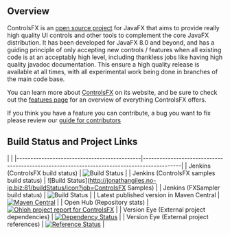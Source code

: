 ## Overview

ControlsFX is an [open source project][1] for JavaFX that aims to provide really high quality UI controls and other tools to complement the core JavaFX distribution. It has been developed for JavaFX 8.0 and beyond, and has a guiding principle of only accepting new controls / features when all existing code is at an acceptably high level, including thankless jobs like having high quality javadoc documentation. This ensure a high quality release is available at all times, with all experimental work being done in branches of the main code base.

You can learn more about [ControlsFX][1] on its website, and be sure to check out the [features page][2] for an overview of everything ControlsFX offers.

If you think you have a feature you can contribute, a bug you want to fix please review our [guide for contributors][3]

   [1]: http://controlsfx.org
   [2]: http://controlsfx.org/features
   [3]: https://bitbucket.org/controlsfx/controlsfx/wiki/Contributing%20to%20ControlsFX
   
   

## Build Status and Project Links

|                                                                                                                                          |
|---------------------------------------------|--------------------------------------------------------------------------------------------|
| Jenkins (ControlsFX build status)           | ![Build Status](http://jonathangiles.no-ip.biz:81/buildStatus/icon?job=ControlsFX)         |
| Jenkins (ControlsFX samples build status)   | ![Build Status](http://jonathangiles.no-ip.biz:81/buildStatus/icon?job=ControlsFX Samples) |
| Jenkins (FXSampler build status)            | ![Build Status](http://jonathangiles.no-ip.biz:81/buildStatus/icon?job=FXSampler)          | 
| Latest published version in Maven Central   | [![Maven Central](https://maven-badges.herokuapp.com/maven-central/org.controlsfx/controlsfx/badge.svg)](https://maven-badges.herokuapp.com/maven-central/org.controlsfx/controlsfx) |
| Open Hub (Repository stats)                 | [![Ohloh project report for ControlsFX](http://www.ohloh.net/p/controlsfx/widgets/project_thin_badge.gif)](http://www.ohloh.net/p/controlsfx?ref=sample) |
| Version Eye (External project dependencies) | [![Dependency Status](http://www.versioneye.com/java/org.controlsfx%3Acontrolsfx/badge.png)](http://www.versioneye.com/java/org.controlsfx%3Acontrolsfx) |
| Version Eye (External project references)   | [![Reference Status](http://www.versioneye.com/java/org.controlsfx%3Acontrolsfx/reference_badge.png?style=flat)](http://www.versioneye.com/java/org.controlsfx%3Acontrolsfx/references) |